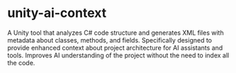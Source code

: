 # unity-ai-context
A Unity tool that analyzes C# code structure and generates XML files with metadata about classes, methods, and fields. Specifically designed to provide enhanced context about project architecture for AI assistants and tools. Improves AI understanding of the project without the need to index all the code.
